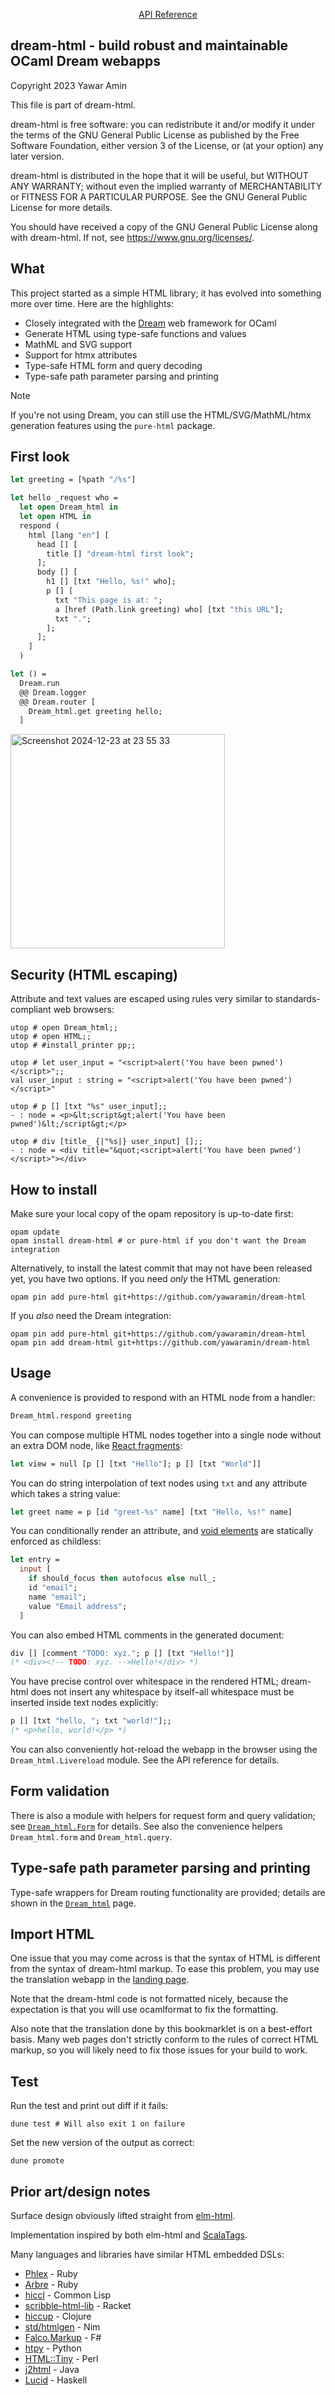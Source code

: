 <p align="center">
  <a href="https://yawaramin.github.io/dream-html/dream-html/Dream_html/">API Reference</a>
</p>

## dream-html - build robust and maintainable OCaml Dream webapps

Copyright 2023 Yawar Amin

This file is part of dream-html.

dream-html is free software: you can redistribute it and/or modify it under
the terms of the GNU General Public License as published by the Free Software
Foundation, either version 3 of the License, or (at your option) any later
version.

dream-html is distributed in the hope that it will be useful, but WITHOUT
ANY WARRANTY; without even the implied warranty of MERCHANTABILITY or FITNESS
FOR A PARTICULAR PURPOSE. See the GNU General Public License for more details.

You should have received a copy of the GNU General Public License along with
dream-html. If not, see <https://www.gnu.org/licenses/>.

## What

This project started as a simple HTML library; it has evolved into something more
over time. Here are the highlights:

- Closely integrated with the [Dream](https://aantron.github.io/dream/) web
  framework for OCaml
- Generate HTML using type-safe functions and values
- MathML and SVG support
- Support for htmx attributes
- Type-safe HTML form and query decoding
- Type-safe path parameter parsing and printing

> [!NOTE]
> If you're not using Dream, you can still use the HTML/SVG/MathML/htmx
> generation features using the `pure-html` package.

## First look

```ocaml
let greeting = [%path "/%s"]

let hello _request who =
  let open Dream_html in
  let open HTML in
  respond (
    html [lang "en"] [
      head [] [
        title [] "dream-html first look";
      ];
      body [] [
        h1 [] [txt "Hello, %s!" who];
        p [] [
          txt "This page is at: ";
          a [href (Path.link greeting) who] [txt "this URL"];
          txt ".";
        ];
      ];
    ]
  )

let () =
  Dream.run
  @@ Dream.logger
  @@ Dream.router [
    Dream_html.get greeting hello;
  ]
```

<img width="343" alt="Screenshot 2024-12-23 at 23 55 33" src="https://github.com/user-attachments/assets/84cd1f1e-46c3-4fe1-aeb2-724542fc987c">

## Security (HTML escaping)

Attribute and text values are escaped using rules very similar to standards-
compliant web browsers:

```
utop # open Dream_html;;
utop # open HTML;;
utop # #install_printer pp;;

utop # let user_input = "<script>alert('You have been pwned')</script>";;
val user_input : string = "<script>alert('You have been pwned')</script>"

utop # p [] [txt "%s" user_input];;
- : node = <p>&lt;script&gt;alert('You have been pwned')&lt;/script&gt;</p>

utop # div [title_ {|"%s|} user_input] [];;
- : node = <div title="&quot;<script>alert('You have been pwned')</script>"></div>
```

## How to install

Make sure your local copy of the opam repository is up-to-date first:

```
opam update
opam install dream-html # or pure-html if you don't want the Dream integration
```

Alternatively, to install the latest commit that may not have been released yet,
you have two options. If you need _only_ the HTML generation:

```
opam pin add pure-html git+https://github.com/yawaramin/dream-html
```

If you _also_ need the Dream integration:

```
opam pin add pure-html git+https://github.com/yawaramin/dream-html
opam pin add dream-html git+https://github.com/yawaramin/dream-html
```

## Usage

A convenience is provided to respond with an HTML node from a handler:

```ocaml
Dream_html.respond greeting
```

You can compose multiple HTML nodes together into a single node without an extra
DOM node, like [React fragments](https://react.dev/reference/react/Fragment):

```ocaml
let view = null [p [] [txt "Hello"]; p [] [txt "World"]]
```

You can do string interpolation of text nodes using `txt` and any attribute which
takes a string value:

```ocaml
let greet name = p [id "greet-%s" name] [txt "Hello, %s!" name]
```

You can conditionally render an attribute, and
[void elements](https://developer.mozilla.org/en-US/docs/Glossary/Void_element)
are statically enforced as childless:

```ocaml
let entry =
  input [
    if should_focus then autofocus else null_;
    id "email";
    name "email";
    value "Email address";
  ]
```

You can also embed HTML comments in the generated document:

```ocaml
div [] [comment "TODO: xyz."; p [] [txt "Hello!"]]
(* <div><!-- TODO: xyz. -->Hello!</div> *)
```

You have precise control over whitespace in the rendered HTML; dream-html does
not insert any whitespace by itself–all whitespace must be inserted inside text
nodes explicitly:

```ocaml
p [] [txt "hello, "; txt "world!"];;
(* <p>hello, world!</p> *)
```

You can also conveniently hot-reload the webapp in the browser using the
`Dream_html.Livereload` module. See the API reference for details.

## Form validation

There is also a module with helpers for request form and query validation; see
[`Dream_html.Form`](https://yawaramin.github.io/dream-html/dream-html/Dream_html/Form/index.html)
for details. See also the convenience helpers `Dream_html.form` and
`Dream_html.query`.

## Type-safe path parameter parsing and printing

Type-safe wrappers for Dream routing functionality are provided; details are
shown in the
[`Dream_html`](https://yawaramin.github.io/dream-html/dream-html/Dream_html/#type-safe-routing) page.

## Import HTML

One issue that you may come across is that the syntax of HTML is different from
the syntax of dream-html markup. To ease this problem, you may use the
translation webapp in the [landing page](https://yawaramin.github.io/dream-html/).

Note that the dream-html code is not formatted nicely, because the expectation is
that you will use ocamlformat to fix the formatting.

Also note that the translation done by this bookmarklet is on a best-effort
basis. Many web pages don't strictly conform to the rules of correct HTML
markup, so you will likely need to fix those issues for your build to work.

## Test

Run the test and print out diff if it fails:

    dune test # Will also exit 1 on failure

Set the new version of the output as correct:

    dune promote

## Prior art/design notes

Surface design obviously lifted straight from
[elm-html](https://package.elm-lang.org/packages/elm/html/latest/).

Implementation inspired by both elm-html and
[ScalaTags](https://com-lihaoyi.github.io/scalatags/).

Many languages and libraries have similar HTML embedded DSLs:

- [Phlex](https://www.phlex.fun/) - Ruby
- [Arbre](https://activeadmin.github.io/arbre/) - Ruby
- [hiccl](https://github.com/garlic0x1/hiccl) - Common Lisp
- [scribble-html-lib](https://docs.racket-lang.org/scribble-pp/html-html.html) -
  Racket
- [hiccup](https://github.com/weavejester/hiccup) - Clojure
- [std/htmlgen](https://nim-lang.org/docs/htmlgen.html) - Nim
- [Falco.Markup](https://github.com/pimbrouwers/Falco.Markup) - F#
- [htpy](https://htpy.dev/) - Python
- [HTML::Tiny](https://metacpan.org/pod/HTML::Tiny) - Perl
- [j2html](https://j2html.com/) - Java
- [Lucid](https://github.com/chrisdone/lucid) - Haskell

